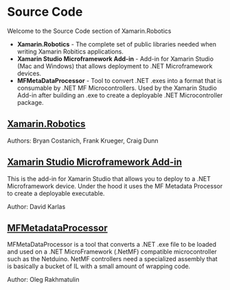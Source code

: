# Source Code
Welcome to the Source Code section of Xamarin.Robotics

 * **Xamarin.Robotics** - The complete set of public libraries needed when writing Xamarin Robitics applications.
 * **Xamarin Studio Microframework Add-in** - Add-in for Xamarin Studio (Mac and Windows) that allows deployment to .NET Microframework devices.
 * **MFMetaDataProcessor** - Tool to convert .NET .exes into a format that is consumable by .NET MF Microcontrollers. Used by the Xamarin Studio Add-in after building an .exe to create a deployable .NET Microcontroller package.

## [Xamarin.Robotics](https://github.com/xamarin/Xamarin.Robotics/tree/master/Source/Xamarin.Robotics)

Authors: Bryan Costanich, Frank Krueger, Craig Dunn

## [Xamarin Studio Microframework Add-in](https://github.com/xamarin/Xamarin.Robotics/tree/master/Source/Xamarin%20Studio%20Microframework%20Add-in)
This is the add-in for Xamarin Studio that allows you to deploy to a .NET Microframework device. Under the hood it uses the MF Metadata Processor to create a deployable executable.

Author: David Karlas
 
## [MFMetadataProcessor](https://github.com/xamarin/Xamarin.Robotics/tree/master/Source/MFMetaDataProcessor)

MFMetaDataProcessor is a tool that converts a .NET .exe file to be loaded and used on a .NET MicroFramework (.NetMF) compatible microcontroller such as the Netduino. NetMF controllers need a specialized assembly that is basically a bucket of IL with a small amount of wrapping code.

Author: Oleg Rakhmatulin
